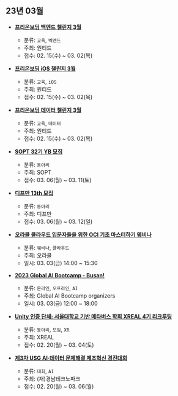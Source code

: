 ## 23년 03월

- **[프리온보딩 백엔드 챌린지 3월](https://www.wanted.co.kr/events/pre_challenge_be_5)**

  - 분류: `교육`, `벡엔드`
  - 주최: 원티드
  - 접수: 02. 15(수) ~ 03. 02(목)

- **[프리온보딩 iOS 챌린지 3월](https://www.wanted.co.kr/events/pre_challenge_ios_2)**
  - 분류: `교육`, `iOS`
  - 주최: 원티드
  - 접수: 02. 15(수) ~ 03. 02(목)
- **[프리온보딩 데이터 챌린지 3월](https://www.wanted.co.kr/events/pre_challenge_data_1)**
  - 분류: `교육`, `데이터`
  - 주최: 원티드
  - 접수: 02. 15(수) ~ 03. 02(목)
- **[SOPT 32기 YB 모집](https://sopt-recruiting.web.app/recruiting/apply/yb)**
  - 분류: `동아리`
  - 주최: SOPT
  - 접수: 03. 06(월) ~ 03. 11(토)
- **[디프만 13th 모집](https://www.depromeet.com/)**
  - 분류: `동아리`
  - 주최: 디프만
  - 접수: 03. 06(월) ~ 03. 12(일)
- **[오라클 클라우드 입문자들을 위한 OCI 기초 마스터하기 웨비나](https://go.oracle.com/LP=134465)**
  - 분류: `웨비나`, `클라우드`
  - 주최: 오라클
  - 일시: 03. 03(금) 14:00 ~ 15:30
- **[2023 Global AI Bootcamp - Busan!](https://festa.io/events/3168)**
  - 분류: `온라인`, `오프라인`, `AI`
  - 주최: Global AI Bootcamp organizers
  - 일시: 03. 03(금) 12:00 ~ 18:00
- **[Unity 인증 단체: 서울대학교 기반 메타버스 학회 XREAL 4기 리크루팅](https://www.xreal.info/recruiting/3)**
  - 분류: `동아리`, `모임`, `XR`
  - 주최: XREAL
  - 접수: 02. 20(월) ~ 03. 04(토)
- **[제3차 USG AI·데이터 문제해결 제조혁신 경진대회](https://allforyoung.com/posts/25792)**
  - 분류: `대회`, `AI`
  - 주최: (재)경남테크노파크
  - 접수: 02. 20(월) ~ 03. 06(월)
